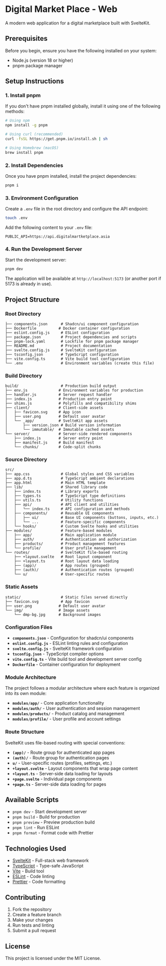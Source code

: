 # Digital Market Place - Web

A modern web application for a digital marketplace built with SvelteKit.

## Prerequisites

Before you begin, ensure you have the following installed on your system:

- Node.js (version 18 or higher)
- pnpm package manager

## Setup Instructions

### 1. Install pnpm

If you don't have pnpm installed globally, install it using one of the following methods:

```bash
# Using npm
npm install -g pnpm

# Using curl (recommended)
curl -fsSL https://get.pnpm.io/install.sh | sh

# Using Homebrew (macOS)
brew install pnpm
```

### 2. Install Dependencies

Once you have pnpm installed, install the project dependencies:

```bash
pnpm i
```

### 3. Environment Configuration

Create a `.env` file in the root directory and configure the API endpoint:

```bash
touch .env
```

Add the following content to your `.env` file:

```properties
PUBLIC_API=https://api.digitalmartketplace.asia
```

### 4. Run the Development Server

Start the development server:

```bash
pnpm dev
```

The application will be available at `http://localhost:5173` (or another port if 5173 is already in use).

## Project Structure

### Root Directory

```
├── components.json      # Shadcn/ui component configuration
├── Dockerfile          # Docker container configuration
├── eslint.config.js     # ESLint configuration
├── package.json         # Project dependencies and scripts
├── pnpm-lock.yaml       # Lockfile for pnpm package manager
├── README.md            # Project documentation
├── svelte.config.js     # SvelteKit configuration
├── tsconfig.json        # TypeScript configuration
├── vite.config.ts       # Vite build tool configuration
└── .env                 # Environment variables (create this file)
```

### Build Directory

```
build/                   # Production build output
├── env.js              # Environment variables for production
├── handler.js          # Server request handler
├── index.js            # Production entry point
├── shims.js            # Polyfills and compatibility shims
├── client/             # Client-side assets
│   ├── favicon.svg     # App icon
│   ├── user.png        # Default user avatar
│   └── _app/           # SvelteKit app assets
│       ├── version.json # Build version information
│       └── immutable/  # Immutable cached assets
└── server/             # Server-side rendered components
    ├── index.js        # Server entry point
    ├── manifest.js     # Build manifest
    └── chunks/         # Code-split chunks
```

### Source Directory

```
src/
├── app.css              # Global styles and CSS variables
├── app.d.ts             # TypeScript ambient declarations
├── app.html             # Main HTML template
├── lib/                 # Shared library code
│   ├── index.ts         # Library exports
│   ├── types.ts         # TypeScript type definitions
│   ├── utils.ts         # Utility functions
│   ├── api/             # API client and utilities
│   │   └── index.ts     # API configuration and methods
│   ├── components/      # Reusable UI components
│   │   ├── ui/          # Base UI components (buttons, inputs, etc.)
│   │   └── ...          # Feature-specific components
│   └── hooks/           # Custom Svelte hooks and utilities
├── modules/             # Feature-based modules
│   ├── app/             # Main application module
│   ├── auth/            # Authentication and authorization
│   ├── products/        # Product management features
│   └── profile/         # User profile management
└── routes/              # SvelteKit file-based routing
    ├── +layout.svelte   # Root layout component
    ├── +layout.ts       # Root layout data loading
    ├── (app)/           # App routes (grouped)
    ├── (auth)/          # Authentication routes (grouped)
    └── u/               # User-specific routes
```

### Static Assets

```
static/                  # Static files served directly
├── favicon.svg          # App favicon
├── user.png            # Default user avatar
└── img/                # Image assets
    └── dmp-bg.jpg      # Background images
```

### Configuration Files

- **`components.json`** - Configuration for shadcn/ui components
- **`eslint.config.js`** - ESLint linting rules and configuration
- **`svelte.config.js`** - SvelteKit framework configuration
- **`tsconfig.json`** - TypeScript compiler options
- **`vite.config.ts`** - Vite build tool and development server config
- **`Dockerfile`** - Container configuration for deployment

### Module Architecture

The project follows a modular architecture where each feature is organized into its own module:

- **`modules/app/`** - Core application functionality
- **`modules/auth/`** - User authentication and session management
- **`modules/products/`** - Product catalog and management
- **`modules/profile/`** - User profile and account settings

### Route Structure

SvelteKit uses file-based routing with special conventions:

- **`(app)/`** - Route group for authenticated app pages
- **`(auth)/`** - Route group for authentication pages
- **`u/`** - User-specific routes (profiles, settings, etc.)
- **`+layout.svelte`** - Layout components that wrap page content
- **`+layout.ts`** - Server-side data loading for layouts
- **`+page.svelte`** - Individual page components
- **`+page.ts`** - Server-side data loading for pages

## Available Scripts

- `pnpm dev` - Start development server
- `pnpm build` - Build for production
- `pnpm preview` - Preview production build
- `pnpm lint` - Run ESLint
- `pnpm format` - Format code with Prettier

## Technologies Used

- [SvelteKit](https://kit.svelte.dev/) - Full-stack web framework
- [TypeScript](https://www.typescriptlang.org/) - Type-safe JavaScript
- [Vite](https://vitejs.dev/) - Build tool
- [ESLint](https://eslint.org/) - Code linting
- [Prettier](https://prettier.io/) - Code formatting

## Contributing

1. Fork the repository
2. Create a feature branch
3. Make your changes
4. Run tests and linting
5. Submit a pull request

## License

This project is licensed under the MIT License.
